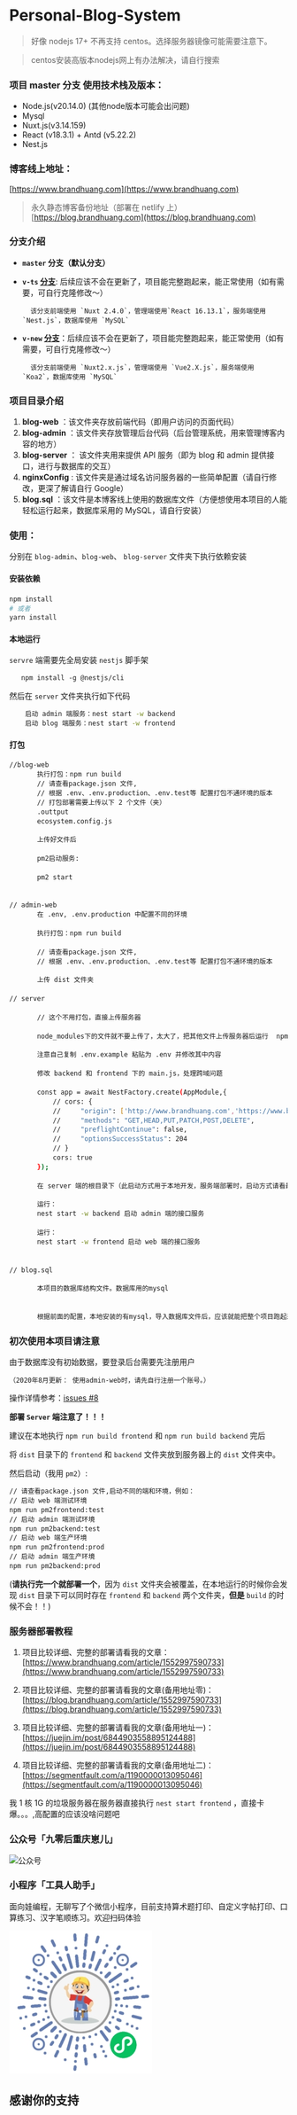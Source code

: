 # Personal-Blog-System

> 好像 nodejs 17+ 不再支持 centos。选择服务器镜像可能需要注意下。

> centos安装高版本nodejs网上有办法解决，请自行搜索

### 项目 master 分支 使用技术栈及版本：
- Node.js(v20.14.0) (其他node版本可能会出问题)
- Mysql
- Nuxt.js(v3.14.159)
- React (v18.3.1) + Antd (v5.22.2)
- Nest.js

### 博客线上地址：
[https://www.brandhuang.com](https://www.brandhuang.com)

> 永久静态博客备份地址（部署在 netlify 上）
[https://blog.brandhuang.com](https://blog.brandhuang.com)
### 分支介绍
- **`master` 分支（默认分支）**

- **`v-ts` [分支](https://github.com/CQBoyBrand/Personal-Blog-System/tree/v-ts)**: 后续应该不会在更新了，项目能完整跑起来，能正常使用（如有需要，可自行克隆修改～）

        该分支前端使用 `Nuxt 2.4.0`，管理端使用`React 16.13.1`，服务端使用 `Nest.js`，数据库使用 `MySQL`


- **`v-new` [分支](https://github.com/CQBoyBrand/Koa2-nuxt-MySQL/tree/v-new )**：后续应该不会在更新了，项目能完整跑起来，能正常使用（如有需要，可自行克隆修改～）

        该分支前端使用 `Nuxt2.x.js`，管理端使用 `Vue2.X.js`，服务端使用 `Koa2`，数据库使用 `MySQL`

### 项目目录介绍
1. **blog-web** ：该文件夹存放前端代码（即用户访问的页面代码）
2. **blog-admin** ：该文件夹存放管理后台代码（后台管理系统，用来管理博客内容的地方）
3. **blog-server** ： 该文件夹用来提供 API 服务（即为 blog 和 admin 提供接口，进行与数据库的交互）
4. **nginxConfig** : 该文件夹是通过域名访问服务器的一些简单配置（请自行修改，更深了解请自行 Google）
5. **blog.sql** ：该文件是本博客线上使用的数据库文件（方便想使用本项目的人能轻松运行起来，数据库采用的 MySQL，请自行安装）


 ### 使用：
 分别在 `blog-admin`、`blog-web`、 `blog-server` 文件夹下执行依赖安装
 
 #### 安装依赖
 ```bash
 npm install
 # 或者
 yarn install

 ```
 #### 本地运行

 `servre` 端需要先全局安装 `nestjs` 脚手架
 
 ```md
    npm install -g @nestjs/cli
 ```

然后在 `server` 文件夹执行如下代码

```bash
    启动 admin 端服务：nest start -w backend
    启动 blog 端服务：nest start -w frontend
```
 #### 打包

 ```bash
//blog-web
        执行打包：npm run build
        // 请查看package.json 文件,
        // 根据 .env、.env.production、.env.test等 配置打包不通环境的版本
        // 打包部署需要上传以下 2 个文件（夹）
        .outtput
        ecosystem.config.js

        上传好文件后

        pm2启动服务:

        pm2 start


// admin-web
        在 .env, .env.production 中配置不同的环境

        执行打包：npm run build

        // 请查看package.json 文件,
        // 根据 .env、.env.production、.env.test等 配置打包不通环境的版本

        上传 dist 文件夹

// server
    
        // 这个不用打包，直接上传服务器

        node_modules下的文件就不要上传了，太大了，把其他文件上传服务器后运行  npm install 就好了
        
        注意自己复制 .env.example 粘贴为 .env 并修改其中内容

        修改 backend 和 frontend 下的 main.js，处理跨域问题

        const app = await NestFactory.create(AppModule,{
            // cors: {
            //     "origin": ['http://www.brandhuang.com','https://www.brandhuang.com','http://admin.brandhuang.com','https://admin.brandhuang.com'],
            //     "methods": "GET,HEAD,PUT,PATCH,POST,DELETE",
            //     "preflightContinue": false,
            //     "optionsSuccessStatus": 204
            // }
            cors: true
        });
        
        在 server 端的根目录下（此启动方式用于本地开发，服务端部署时，启动方式请看最下面！）

        运行：
        nest start -w backend 启动 admin 端的接口服务

        运行：
        nest start -w frontend 启动 web 端的接口服务
            
       
// blog.sql

        本项目的数据库结构文件。数据库用的mysql
        
        
        根据前面的配置，本地安装的有mysql，导入数据库文件后，应该就能把整个项目跑起来了
```

### 初次使用本项目请注意
由于数据库没有初始数据，要登录后台需要先注册用户

`（2020年8月更新： 使用admin-web时，请先自行注册一个账号。）`

操作详情参考：[issues #8](https://github.com/CQBoyBrand/Koa2-nuxt-MySQL/issues/8)

 **部署 `Server` 端注意了！！！**

 建议在本地执行 `npm run build frontend` 和 `npm run build backend` 完后

 将 `dist` 目录下的 `frontend` 和 `backend` 文件夹放到服务器上的 `dist` 文件夹中。

 然后启动（我用 `pm2`）:
 ```bash
// 请查看package.json 文件,启动不同的端和环境，例如：
// 启动 web 端测试环境
npm run pm2frontend:test
// 启动 admin 端测试环境
npm run pm2backend:test
// 启动 web 端生产环境
npm run pm2frontend:prod
// 启动 admin 端生产环境
npm run pm2backend:prod
 ```

 (**请执行完一个就部署一个**，因为 `dist` 文件夹会被覆盖，在本地运行的时候你会发现 `dist` 目录下可以同时存在 `frontend` 和 `backend` 两个文件夹，**但是** `build` 的时候不会！！)
 
 ### 服务器部署教程
 1. 项目比较详细、完整的部署请看我的文章：[https://www.brandhuang.com/article/1552997590733](https://www.brandhuang.com/article/1552997590733)

 1. 项目比较详细、完整的部署请看我的文章(备用地址零)：[https://blog.brandhuang.com/article/1552997590733](https://blog.brandhuang.com/article/1552997590733)
 
 2. 项目比较详细、完整的部署请看我的文章(备用地址一)：[https://juejin.im/post/6844903558895124488](https://juejin.im/post/6844903558895124488)
  
 3. 项目比较详细、完整的部署请看我的文章(备用地址二)：[https://segmentfault.com/a/1190000013095046](https://segmentfault.com/a/1190000013095046)
 
  我 1 核 1G 的垃圾服务器在服务器直接执行 `nest start frontend` ，直接卡爆。。。,高配置的应该没啥问题吧

### 公众号「九零后重庆崽儿」

![公众号](./brandQRcode.jpg)

### 小程序「工具人助手」

面向娃编程，无聊写了个微信小程序，目前支持算术题打印、自定义字帖打印、口算练习、汉字笔顺练习。欢迎扫码体验

![工具人助手](./qrcode.jpg)
  
  ## 感谢你的支持

